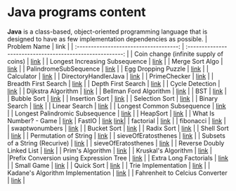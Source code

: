 # Java programs content

**Java** is a class-based, object-oriented programming language that is designed to have as few implementation dependencies as possible.
|              Problem Name              |                           link                            |
| :------------------------------------: | :-------------------------------------------------------: |
| Coin change (infinite supply of coins) |                [link](./CoinChange_i.java)                |
|     Longest Increasing Subsequence     |        [link](./LongestIncreasingSubsequence.java)        |
|            Merge Sort Algo             |                 [link](./MergeSort.java)                  |
|         PalindromeSubSequence          |                 [link](./PalindromeSubSequence.java)      |
|         Egg Dropping Puzzle            |                 [link](./EggDroppingPuzzle.java)          |
|          Calculator                    |      [link](./Calculator/Calculator.java)                 |
|       DirectoryHandlerJava             |                 [link](./DirectoryHandlerJava.java)       |
|           PrimeChecker                 |        [link](./PrimeChecker.java)                        |
|           Breadth First Search         |        [link](./Graphs/BreadthFirstSearch.java)           |
|           Depth First Search           |        [link](./Graphs/DepthFirstSearch.java)             |
|           Cycle Detection              |        [link](./Graphs/CycleDetection.java)               |
|           Dijkstra Algorithm           |        [link](./Graphs/DijkstraAlgorithm.java)            |
|           Bellman Ford Algorithm       |        [link](./Graphs/BellmanFordAlgorithm.java)         |
|           BST                          |        [link](./binarySearchTree.java)                    |
|           Bubble Sort                  |        [link](./bubbleSort.java)                          |
|           Insertion Sort               |        [link](./insertionSort.java)                       |
|           Selection Sort               |        [link](./selectionSort.java)                       |
|           Binary Search                |        [link](./BinarySearch.java)                        |
|           Linear Search                |        [link](./LinearSearch.java)                        |
|    Longest Common Subsequence          |        [link](./LongestCommonSubsequence.java)            |
|    Longest Palindromic Subsequence     |        [link](./LongestPalindromicSubsequence.java)       |
|           HeapSort                     |        [link](./HeapSort.java)                            |
|         What Is Number? - Game         |        [link](./WhatIsNumberGame.java)
|           FastIO                       |  [link](./FastIO/Reader.java) [link](./FastIO/Writer.java)|
|           factorial                    |       [link](./factorial.java)                            |
|           fibonacci                    |       [link](./fibonacci.java)                            |
|           swaptwonumbers               |       [link](./swapTwoNumbers.java)                       |
|           Bucket Sort                  |        [link](./BucketSort.java)                          |
|           Radix Sort                   |        [link](./RadixSort.java)                           |
|           Shell Sort                   |        [link](./ShellSort.java)                           |
|           Permutation of String        |       [link](./PermutaionOfString.java)                   |
|           sieveOfEratosthenes          |        [link](./sieveOfEratosthenes.java)                 |
|    Subsets of a String (Recurive)      |        [link](./SubsetsOfAString.java)                    |
|           sieveOfEratosthenes          |       [link](./sieveOfEratosthenes.java)                  |
|       Reverse Doubly Linked List       |        [link](./reverseDoublyLinkedList.java)             |
|           Prim's Algorithm             |       [link](./Graphs/PrimsAlgorithm.java)                |
|           Kruskal's Algorithm          |       [link](./Graphs/KruskalsAlgorithm.java)             |
|Prefix Conversion using Expression Tree |       [link](./PrefixConversion.java)                     |
|           Extra Long Factorials        |        [link](./ExtraLongFactorial.java)                  |
|           Small Game                   |        [link](./Small_Game/Game.java)                     |
|           Quick Sort                   |        [link](./QuickSort.java)                           |
|           Trie Implementation          |        [link](./Trie_Implementation.java)                 |
|           Kadane's Algorithm Implementation          |        [link](./kadanesalgorithm.java)                 |
|    Fahrenheit to Celcius Converter     |        [link](./Fahrenheit_to_Celsius.java)               |
